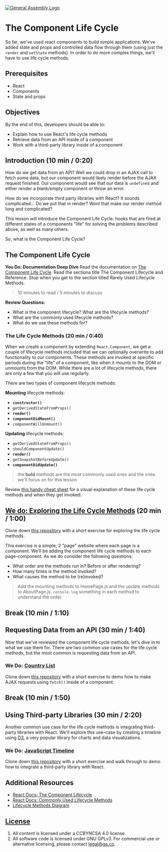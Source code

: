 [![General Assembly Logo](https://camo.githubusercontent.com/1a91b05b8f4d44b5bbfb83abac2b0996d8e26c92/687474703a2f2f692e696d6775722e636f6d2f6b6538555354712e706e67)](https://generalassemb.ly/education/web-development-immersive)

# The Component Life Cycle

So far, we've used react components to build simple applications. We've added
state and props and controlled data flow through them (using just the `render` and
`setState` methods). In order to do more complex things, we'll have to use
life cycle methods.

## Prerequisites

* React
* Components
* State and props

## Objectives

By the end of this, developers should be able to:

* Explain how to use React's life cycle methods
* Retrieve data from an API inside of a component
* Work with a third-party library inside of a component

## Introduction (10 min / 0:20)

How do we get data from an API? Well we could drop in an AJAX call to fetch some
data, but our component would likely render before the AJAX request finished.
Our component would see that our data is `undefined` and either render a
blank/empty component or throw an error.

How do we incorporate third party libraries with React? It sounds
complicated... Do we put that in render? Wont that make our render method long
and complicated?

This lesson will introduce the Component Life Cycle: hooks that are fired at
different states of a components "life" for solving the problems described
above, as well as many others.

So, what is the Component Life Cycle?

## The Component Life Cycle

**You Do: Documentation Deep Dive** Read the documentation on [The Component Life
Cycle](https://reactjs.org/docs/react-component.html#the-component-lifecycle).
Read the sections title The Component Lifecycle and Reference. Stop when you get
to the section titled Rarely Used Lifecycle Methods.

> 10 minutes to read / 5 minutes to discuss

**Review Questions:**

* What is the component lifecycle? What are the lifecycle methods?
* What are the commonly used lifecycle methods?
* What do we use these methods for?

### The Life Cycle Methods (20 min / 0:40)

When we create a component by extending `React.Component`, we get a couple of
lifecycle methods included that we can optionally overwrite to add functionality
to our components. These methods are invoked at specific periods during the
"life" of a component, like when it mounts to the DOM or unmounts from the DOM.
While there are a lot of lifecycle methods, there are only a few that you will
use regularly.

There are two types of component lifecycle methods:

**Mounting** lifecycle methods:

* **`constructor()`**
* `getDerivedStateFromProps()`
* **`render()`**
* **`componentDidMount()`**
* `componentWillUnmount()`

**Updating** lifecycle methods:

* `getDerivedStateFromProps()`
* `shouldComponentUpdate()`
* **`render()`**
* `getSnapshotBeforeUpdate()`
* **`componentDidUpdate()`**

> the **bold** methods are the most commonly used ones and the ones we'll focus
> on for this lesson

Review [this handy cheat
sheet](http://projects.wojtekmaj.pl/react-lifecycle-methods-diagram/) for
a visual explanation of these life cycle methods and when they get invoked.

## [We do: Exploring the Life Cycle Methods](https://git.generalassemb.ly/dc-wdi-react-redux/component-lifecycle-exercise) (20 min / 1:00)

Clone down [this
repository](https://git.generalassemb.ly/dc-wdi-react-redux/component-lifecycle-exercise)
with a short exercise for exploring the life cycle methods.

This exercise is a simple, 2 "page" website where each page is a component.
We'll be adding the component life cycle methods to each page-component. As we do
consider the following questions:

* What order are the methods run in? Before or after rendering?
* How many times is the method invoked?
* What causes the method to be (re)invoked?

> Add the mounting methods to HomePage.js and the update methods to
> AboutPage.js. `console.log` something in each method to understand the order.

## Break (10 min / 1:10)

## Requesting Data from an API (30 min / 1:40)

Now that we've reviewed the component life cycle methods, let's dive in to what
we use them for. There are two common use cases for the life cycle methods, but
the most common is requesting data from an API.

### We Do: [Country List](https://git.generalassemb.ly/dc-wdi-react-redux/react-country-list)

Clone down [this
repository](https://git.generalassemb.ly/dc-wdi-react-redux/react-country-list)
with a short exercise to demo how to make AJAX requests using
`fetch()` inside of a component.

## Break (10 min / 1:50)

## Using Third-party Libraries (30 min / 2:20)

Another common use case for the life cycle methods is integrating third-party
libraries with React. We'll explore this use-case by creating a timeline using
[D3](https://d3js.org/), a very popular library for charts and data visualizations.

### We Do: [JavaScript Timeline](https://git.generalassemb.ly/dc-wdi-react-redux/react-d3-timeline)

Clone down [this repository](https://git.generalassemb.ly/dc-wdi-react-redux/react-d3-timeline) with a short exercise and walk through to demo
how to integrate a third-party library with React.

## Additional Resources

* [React Docs: The Component Lifecycle](https://reactjs.org/docs/react-component.html#the-component-lifecycle)
* [React Docs: Commonly Used Lifecycle Methods](https://reactjs.org/docs/react-component.html#commonly-used-lifecycle-methods)
* [Lifecycle Methods Diagram](http://projects.wojtekmaj.pl/react-lifecycle-methods-diagram/)

## [License](LICENSE)

1. All content is licensed under a CC­BY­NC­SA 4.0 license.
1. All software code is licensed under GNU GPLv3. For commercial use or
    alternative licensing, please contact legal@ga.co.
